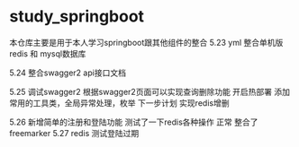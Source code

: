 # study_springboot
本仓库主要是用于本人学习springboot跟其他组件的整合
5.23  yml 整合单机版redis 和 mysql数据库

5.24   整合swagger2 api接口文档

5.25   调试swagger2 根据swagger2页面可以实现查询删除功能 开启热部署 
        添加常用的工具类，全局异常处理，枚举
        下一步计划 实现redis增删
        
5.26  新增简单的注册和登陆功能
      测试了一下redis各种操作 正常
      整合了freemarker
5.27  redis 测试登陆过期